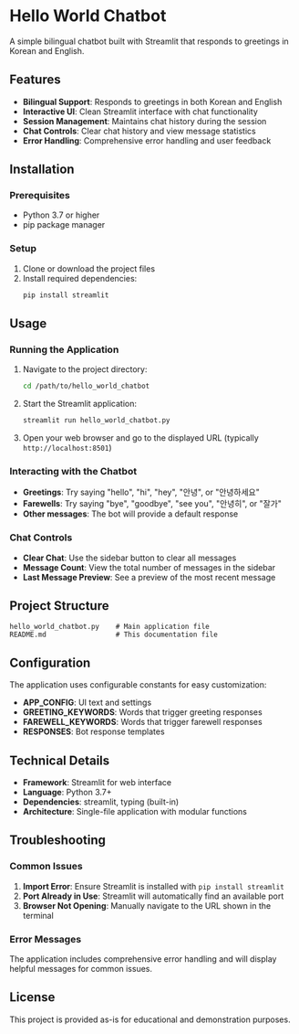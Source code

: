 # Hello World Chatbot

A simple bilingual chatbot built with Streamlit that responds to greetings in Korean and English.

## Features

- **Bilingual Support**: Responds to greetings in both Korean and English
- **Interactive UI**: Clean Streamlit interface with chat functionality
- **Session Management**: Maintains chat history during the session
- **Chat Controls**: Clear chat history and view message statistics
- **Error Handling**: Comprehensive error handling and user feedback

## Installation

### Prerequisites

- Python 3.7 or higher
- pip package manager

### Setup

1. Clone or download the project files
2. Install required dependencies:
   ```bash
   pip install streamlit
   ```

## Usage

### Running the Application

1. Navigate to the project directory:
   ```bash
   cd /path/to/hello_world_chatbot
   ```

2. Start the Streamlit application:
   ```bash
   streamlit run hello_world_chatbot.py
   ```

3. Open your web browser and go to the displayed URL (typically `http://localhost:8501`)

### Interacting with the Chatbot

- **Greetings**: Try saying "hello", "hi", "hey", "안녕", or "안녕하세요"
- **Farewells**: Try saying "bye", "goodbye", "see you", "안녕히", or "잘가"
- **Other messages**: The bot will provide a default response

### Chat Controls

- **Clear Chat**: Use the sidebar button to clear all messages
- **Message Count**: View the total number of messages in the sidebar
- **Last Message Preview**: See a preview of the most recent message

## Project Structure

```
hello_world_chatbot.py    # Main application file
README.md                 # This documentation file
```

## Configuration

The application uses configurable constants for easy customization:

- **APP_CONFIG**: UI text and settings
- **GREETING_KEYWORDS**: Words that trigger greeting responses
- **FAREWELL_KEYWORDS**: Words that trigger farewell responses
- **RESPONSES**: Bot response templates

## Technical Details

- **Framework**: Streamlit for web interface
- **Language**: Python 3.7+
- **Dependencies**: streamlit, typing (built-in)
- **Architecture**: Single-file application with modular functions

## Troubleshooting

### Common Issues

1. **Import Error**: Ensure Streamlit is installed with `pip install streamlit`
2. **Port Already in Use**: Streamlit will automatically find an available port
3. **Browser Not Opening**: Manually navigate to the URL shown in the terminal

### Error Messages

The application includes comprehensive error handling and will display helpful messages for common issues.

## License

This project is provided as-is for educational and demonstration purposes.
